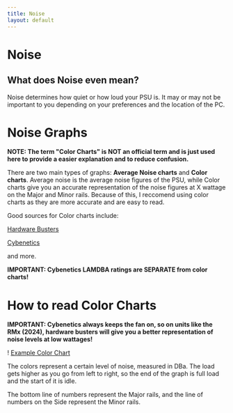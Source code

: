 ```yaml
---
title: Noise 
layout: default
---
```


# Noise

## What does Noise even mean?

Noise determines how quiet or how loud your PSU is. It may or may not be important to you depending on your preferences and the location of the PC.

# Noise Graphs

**NOTE: The term "Color Charts" is NOT an official term and is just used here to provide a easier explanation and to reduce confusion.**

There are two main types of graphs: **Average Noise charts** and **Color charts**. Average noise is the average noise figures of the PSU, while Color charts give you an accurate representation of the noise figures at X wattage on the Major and Minor rails. Because of this, I reccomend using color charts as they are more accurate and are easy to read.

Good sources for Color charts include:

[Hardware Busters](https://hwbusters.com/)

[Cybenetics](https://www.cybenetics.com/)

and more.

**IMPORTANT: Cybenetics LAMDBA ratings are SEPARATE from color charts!**

# How to read Color Charts

**IMPORTANT: Cybenetics always keeps the fan on, so on units like the RMx (2024), hardware busters will give you a better representation of noise levels at low wattages!**

! [Example Color Chart](ExampleColorChart.jpg)

The colors represent a certain level of noise, measured in DBa. The load gets higher as you go from left to right, so the end of the graph is full load and the start of it is idle.

The bottom line of numbers represent the Major rails, and the line of numbers on the Side represent the Minor rails.
